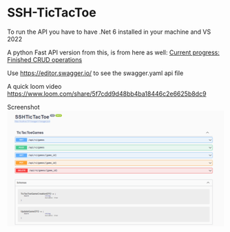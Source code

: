 # SSH-TicTacToe

To run the API you have to have .Net 6 installed in your machine and VS 2022

A python Fast API version from this, is from here as well: [Current progress: Finished CRUD operations](https://github.com/rhourani/FastAPI/tree/Tic-tac-toe-)

Use https://editor.swagger.io/ to see the swagger.yaml api file

A quick loom video https://www.loom.com/share/5f7cdd9d48bb4ba18446c2e6625b8dc9

Screenshot
<img src="API screenshot.png" align="center">
